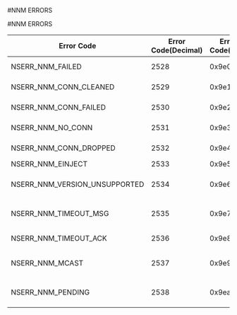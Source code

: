 #NNM ERRORS

#NNM ERRORS



<table><thead><tr><th>Error Code</th><th>Error Code(Decimal)</th><th>Error Code(Hex)</th><th>Error Message</th></tr></thead><tbody><tr><td>NSERR_NNM_FAILED</td><td>2528</td><td>0x9e0</td><td>General NNM failure</td></tr><tr><td>NSERR_NNM_CONN_CLEANED</td><td>2529</td><td>0x9e1</td><td>NNM connection was cleaned</td></tr><tr><td>NSERR_NNM_CONN_FAILED</td><td>2530</td><td>0x9e2</td><td>NNM connection failed</td></tr><tr><td>NSERR_NNM_NO_CONN</td><td>2531</td><td>0x9e3</td><td>NNM connection was not found</td></tr><tr><td>NSERR_NNM_CONN_DROPPED</td><td>2532</td><td>0x9e4</td><td>NNM connection dropped</td></tr><tr><td>NSERR_NNM_EINJECT</td><td>2533</td><td>0x9e5</td><td>NNM error injection</td></tr><tr><td>NSERR_NNM_VERSION_UNSUPPORTED</td><td>2534</td><td>0x9e6</td><td>NNM group payload version is unsupported</td></tr><tr><td>NSERR_NNM_TIMEOUT_MSG</td><td>2535</td><td>0x9e7</td><td>NNM timeout unable to send message</td></tr><tr><td>NSERR_NNM_TIMEOUT_ACK</td><td>2536</td><td>0x9e8</td><td>NNM timeout waiting for ACK</td></tr><tr><td>NSERR_NNM_MCAST</td><td>2537</td><td>0x9e9</td><td>NNM multicast/broadcast failed</td></tr><tr><td>NSERR_NNM_PENDING</td><td>2538</td><td>0x9ea</td><td>NNM operation is in a pending state (e.g., ACK held)</td></tr></tbody></table>
